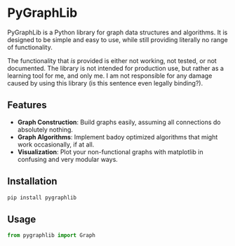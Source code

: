 # PyGraphLib

PyGraphLib is a Python library for graph data structures and algorithms. It is designed to be simple and easy to use, while still providing literally no range of functionality.

The functionality that *is* provided is either not working, not tested, or not documented. The library is not intended for production use, but rather as a learning tool for me, and only me. I am not responsible for any damage caused by using this library (is this sentence even legally binding?).

## Features

- **Graph Construction**: Build graphs easily, assuming all connections do absolutely nothing.
- **Graph Algorithms**: Implement badoy optimized algorithms that might work occasionally, if at all.
- **Visualization**: Plot your non-functional graphs with matplotlib in confusing and very modular ways.

## Installation

```bash
pip install pygraphlib
```

## Usage

```python
from pygraphlib import Graph
```	